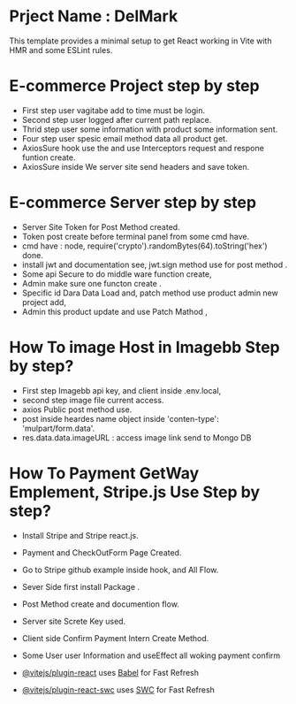 # Prject Name : DelMark

This template provides a minimal setup to get React working in Vite with HMR and some ESLint rules.

# E-commerce Project step by step

- First step user vagitabe add to time must be login.
- Second step user logged after current path replace.
- Thrid step user some information with product some information sent.
- Four step user spesic email method data all product get.
- AxiosSure hook use the and use Interceptors request and respone funtion create.
- AxiosSure inside We server site send headers and save token.

# E-commerce Server step by step

- Server Site Token for Post Method created.
- Token post create before terminal panel from some cmd have.
- cmd have : node, require('crypto').randomBytes(64).toString('hex') done.
- install jwt and documentation see, jwt.sign method use for post method .
- Some api Secure to do middle ware function create,
- Admin make sure one functon create .
- Specific id Dara Data Load and, patch method use product admin new project add,
- Admin this product update and use Patch Mathod ,

# How To image Host in Imagebb Step by step?

- First step Imagebb api key, and client inside .env.local,
- second step image file current access.
- axios Public post method use.
- post inside heardes name object inside 'conten-type': 'mulpart/form.data'.
- res.data.data.imageURL : access image link send to Mongo DB

# How To Payment GetWay Emplement, Stripe.js Use Step by step?

- Install Stripe and Stripe react.js.
- Payment and CheckOutForm Page Created.
- Go to Stripe github example inside hook, and All Flow.
- Sever Side first install Package .
- Post Method create and documention flow.
- Server site Screte Key used.
- Client side Confirm Payment Intern Create Method.
- Some User user Information and useEffect all woking payment confirm

- [@vitejs/plugin-react](https://github.com/vitejs/vite-plugin-react/blob/main/packages/plugin-react/README.md) uses [Babel](https://babeljs.io/) for Fast Refresh
- [@vitejs/plugin-react-swc](https://github.com/vitejs/vite-plugin-react-swc) uses [SWC](https://swc.rs/) for Fast Refresh
